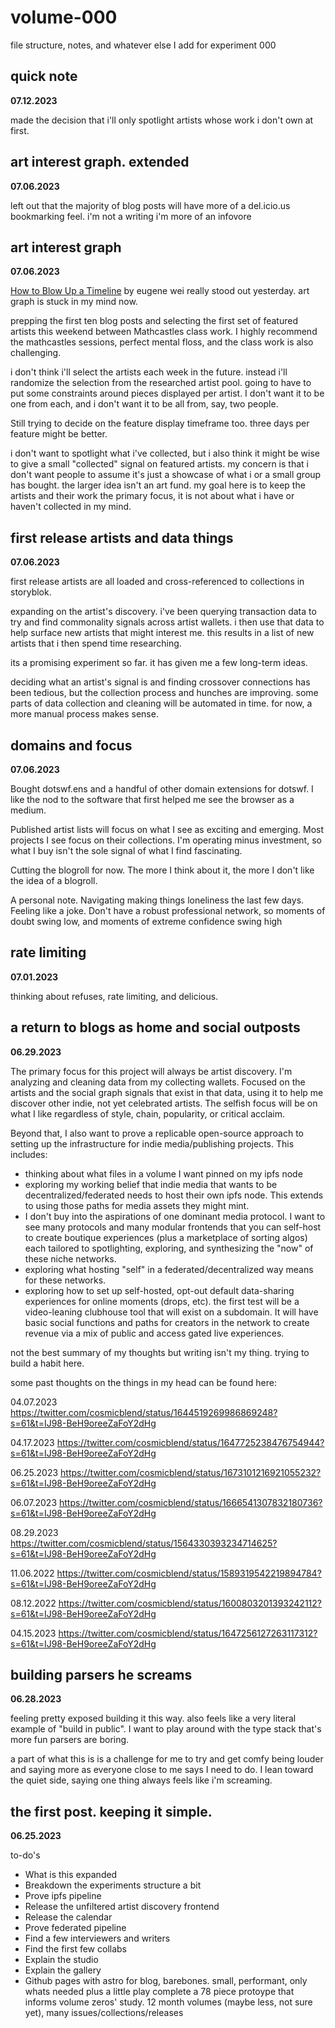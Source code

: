 # volume-000
file structure, notes, and whatever else I add for experiment 000


## quick note
**07.12.2023**

made the decision that i'll only spotlight artists whose work i don't own at first. 


## art interest graph. extended
**07.06.2023**

left out that the majority of blog posts will have more of a del.icio.us bookmarking feel. i'm not a writing i'm more of an infovore


## art interest graph
**07.06.2023**

[How to Blow Up a Timeline](https://www.eugenewei.com/blog/2023/7/6/how-to-blow-up-a-timeline) by eugene wei really stood out yesterday. art graph is stuck in my mind now. 

prepping the first ten blog posts and selecting the first set of featured artists this weekend between Mathcastles class work. I highly recommend the mathcastles sessions, perfect mental floss, and the class work is also challenging. 

i don't think i'll select the artists each week in the future. instead i'll randomize the selection from the researched artist pool. going to have to put some constraints around pieces displayed per artist. I don't want it to be one from each, and i don't want it to be all from, say, two people. 

Still trying to decide on the feature display timeframe too. three days per feature might be better. 

i don't want to spotlight what i've collected, but i also think it might be wise to give a small "collected" signal on featured artists. my concern is that i don't want people to assume it's just a showcase of what i or a small group has bought. the larger idea isn't an art fund. my goal here is to keep the artists and their work the primary focus, it is not about what i have or haven't collected in my mind.


## first release artists and data things
**07.06.2023**

first release artists are all loaded and cross-referenced to collections in storyblok.

expanding on the artist's discovery. i've been querying transaction data to try and find commonality signals across artist wallets. i then use that data to help surface new artists that might interest me. this results in a list of new artists that i then spend time researching. 

its a promising experiment so far. it has given me a few long-term ideas. 

deciding what an artist's signal is and finding crossover connections has been tedious, but the collection process and hunches are improving. some parts of data collection and cleaning will be automated in time. for now, a more manual process makes sense.


## domains and focus
**07.06.2023**

Bought dotswf.ens and a handful of other domain extensions for dotswf. I like the nod to the software that first helped me see the browser as a medium.

Published artist lists will focus on what I see as exciting and emerging. Most projects I see focus on their collections. I'm operating minus investment, so what I buy isn't the sole signal of what I find fascinating.

Cutting the blogroll for now. The more I think about it, the more I don't like the idea of a blogroll.

A personal note. Navigating making things loneliness the last few days. Feeling like a joke. Don't have a robust professional network, so moments of doubt swing low, and moments of extreme confidence swing high


## rate limiting
**07.01.2023**

thinking about refuses, rate limiting, and delicious. 


## a return to blogs as home and social outposts
**06.29.2023**

The primary focus for this project will always be artist discovery. I'm analyzing and cleaning data from my collecting wallets. Focused on the artists and the social graph signals that exist in that data, using it to help me discover other indie, not yet celebrated artists. The selfish focus will be on what I like regardless of style, chain, popularity, or critical acclaim.

Beyond that, I also want to prove a replicable open-source approach to setting up the infrastructure for indie media/publishing projects. This includes:
- thinking about what files in a volume I want pinned on my ipfs node
- exploring my working belief that indie media that wants to be decentralized/federated needs to host their own ipfs node. This extends to using those paths for media assets they might mint. 
- I don't buy into the aspirations of one dominant media protocol. I want to see many protocols and many modular frontends that you can self-host to create boutique experiences (plus a marketplace of sorting algos) each tailored to spotlighting, exploring, and synthesizing the "now" of these niche networks. 
- exploring what hosting "self" in a federated/decentralized way means for these networks.
- exploring how to set up self-hosted, opt-out default data-sharing experiences for online moments (drops, etc). the first test will be a video-leaning clubhouse tool that will exist on a subdomain. It will have basic social functions and paths for creators in the network to create revenue via a mix of public and access gated live experiences.

not the best summary of my thoughts but writing isn't my thing. trying to build a habit here.

some past thoughts on the things in my head can be found here:

04.07.2023
https://twitter.com/cosmicblend/status/1644519269986869248?s=61&t=IJ98-BeH9oreeZaFoY2dHg

04.17.2023
https://twitter.com/cosmicblend/status/1647725238476754944?s=61&t=IJ98-BeH9oreeZaFoY2dHg

06.25.2023
https://twitter.com/cosmicblend/status/1673101216921055232?s=61&t=IJ98-BeH9oreeZaFoY2dHg

06.07.2023
https://twitter.com/cosmicblend/status/1666541307832180736?s=61&t=IJ98-BeH9oreeZaFoY2dHg

08.29.2023
https://twitter.com/cosmicblend/status/1564330393234714625?s=61&t=IJ98-BeH9oreeZaFoY2dHg

11.06.2022
https://twitter.com/cosmicblend/status/1589319542219894784?s=61&t=IJ98-BeH9oreeZaFoY2dHg

08.12.2022
https://twitter.com/cosmicblend/status/1600803201393242112?s=61&t=IJ98-BeH9oreeZaFoY2dHg

04.15.2023
https://twitter.com/cosmicblend/status/1647256127263117312?s=61&t=IJ98-BeH9oreeZaFoY2dHg



## building parsers he screams
**06.28.2023**

feeling pretty exposed building it this way. also feels like a very literal example of "build in public". I want to play around with the type stack that's more fun parsers are boring.

a part of what this is is a challenge for me to try and get comfy being louder and saying more as everyone close to me says I need to do. I lean toward the quiet side, saying one thing always feels like i'm screaming.



## the first post. keeping it simple.
**06.25.2023**

to-do's
- What is this expanded
- Breakdown the experiments structure a bit
- Prove ipfs pipeline
- Release the unfiltered artist discovery frontend
- Release the calendar
- Prove federated pipeline
- Find a few interviewers and writers
- Find the first few collabs
- Explain the studio
- Explain the gallery
- Github pages with astro for blog, barebones. small, performant, only whats needed plus a little play
complete a 78 piece protoype that informs volume zeros' study. 12 month volumes (maybe less, not sure yet), many issues/collections/releases
